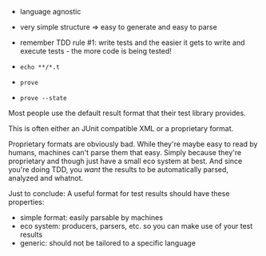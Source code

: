 <!-- 
.. title: Why I like TAP
.. slug: why-i-like-tap
.. date: 05/30/2014 08:53:39 PM UTC+02:00
.. tags: testing
.. link: 
.. description: 
.. type: text
-->

- language agnostic
- very simple structure => easy to generate and easy to parse
- remember TDD rule #1: write tests
  and the easier it gets to write and execute tests -
  the more code is being tested!

- `echo **/*.t`
- `prove`
- `prove --state`


Most people use the default result format that their test library provides.

This is often either an JUnit compatible XML or a proprietary format.

Proprietary formats are obviously bad.
While they're maybe easy to read by humans, machines can't parse them that easy.
Simply because they're proprietary and though just have a small eco system at best.
And since you're doing TDD, you *want* the results to be automatically parsed, analyzed and whatnot.



Just to conclude: A useful format for test results should have these properties:

- simple format: easily parsable by machines
- eco system: producers, parsers, etc. so you can make use of your test results
- generic: should not be tailored to a specific language
